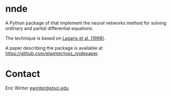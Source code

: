 # nnde

A Python package of that implement the neural networks method for solving ordinary and partial differential equations.

The technique is based on [Lagaris et al. (1998)](https://doi.org/10.1109/72.712178).

A paper describing the package is available at https://github.com/elwinter/joss_nndepaper.

# Contact

Eric Winter <ewinter@stsci.edu>
